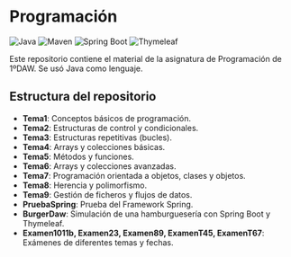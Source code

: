 # Programación

![Java](https://img.shields.io/badge/Java-17-blue?logo=openjdk&logoColor=white)
![Maven](https://img.shields.io/badge/Maven-3.9.6-red?logo=apachemaven)
![Spring Boot](https://img.shields.io/badge/Spring_Boot-3.3.0-6DB33F?logo=springboot)
![Thymeleaf](https://img.shields.io/badge/Thymeleaf-3-blueviolet?logo=thymeleaf)

Este repositorio contiene el material de la asignatura de Programación de 1ºDAW. Se usó Java como lenguaje.

## Estructura del repositorio

- **Tema1**: Conceptos básicos de programación.
- **Tema2**: Estructuras de control y condicionales.
- **Tema3**: Estructuras repetitivas (bucles).
- **Tema4**: Arrays y colecciones básicas.
- **Tema5**: Métodos y funciones.
- **Tema6**: Arrays y colecciones avanzadas.
- **Tema7**: Programación orientada a objetos, clases y objetos.
- **Tema8**: Herencia y polimorfismo.
- **Tema9**: Gestión de ficheros y flujos de datos.
- **PruebaSpring**: Prueba del Framework Spring.
- **BurgerDaw**: Simulación de una hamburguesería con Spring Boot y Thymeleaf.
- **Examen1011b, Examen23, Examen89, ExamenT45, ExamenT67**: Exámenes de diferentes temas y fechas.
